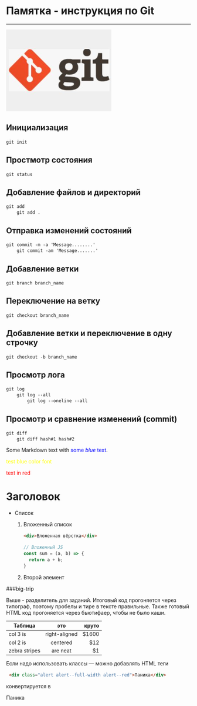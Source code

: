 # **Памятка - инструкция по Git**
---
![GIT](image_git.JPG)

## Инициализация

    git init

## Простмотр состояния

    git status

## Добавление файлов и директорий

    git add
        git add .

## Отправка изменений состояний

    git commit -m -a 'Message........'
        git commit -am 'Message.......'

## Добавление ветки

    git branch branch_name

## Переключение на ветку

    git checkout branch_name

## Добавление ветки и переключение в одну строчку

    git checkout -b branch_name

## Просмотр лога

    git log
        git log --all
            git log --oneline --all

## Просмотр и сравнение изменений (commit)

    git diff
        git diff hash#1 hash#2



Some Markdown text with <span style="color:blue">some *blue* text</span>.

<font color='yellow'>test blue color font</font>

<span style="color:red">text in red</span>

# Заголовок

- Список
  1. Вложенный список

      ```html
      <div>Вложенная вёрстка</div>
      ```

      ```js
      // Вложенный JS
      const sum = (a, b) => {
        return a + b;
      }
      ```
  2. Второй элемент

###big-trip

Выше - разделитель для заданий. Итоговый код прогоняется через типограф, поэтому пробелы и тире в тексте правильные. Также готовый HTML код прогоняется через бьютифаер, чтобы не было каши.

| Таблица       | это           | круто |
| ------------- |:-------------:| -----:|
| col 3 is      | right-aligned | $1600 |
| col 2 is      | centered      |   $12 |
| zebra stripes | are neat      |    $1 |

Если надо использовать классы — можно добавлять HTML теги 
```html
 <div class="alert alert--full-width alert--red">Паника</div>
 ```
 конвертируется в
 
 <div class="alert alert--full-width alert--red">Паника</div>
  
